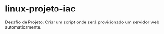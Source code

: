 # linux-projeto-iac
Desafio de Projeto: Criar um script onde será provisionado um servidor web automaticamente.
